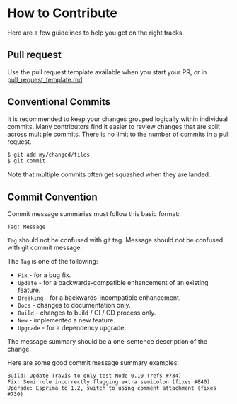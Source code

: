 # How to Contribute

Here are a few guidelines to help you get on the right tracks.

## Pull request

Use the pull request template available when you start your PR, or in [pull_request_template.md](https://github.com/HETIC-MT-P2021/CQRSES_GROUP2/blob/doc/wiki/.github/PULL_REQUEST_TEMPLATE.md)
## Conventional Commits 
It is recommended to keep your changes grouped logically within individual
commits. Many contributors find it easier to review changes that are split
across multiple commits. There is no limit to the number of commits in a
pull request.

```sh
$ git add my/changed/files
$ git commit
```

Note that multiple commits often get squashed when they are landed.

## Commit Convention

Commit message summaries must follow this basic format:

```
Tag: Message
```

`Tag` should not be confused with git tag. Message should not be confused with git commit message.

The `Tag` is one of the following:

* `Fix` - for a bug fix.
* `Update` - for a backwards-compatible enhancement of an existing feature.
* `Breaking` - for a backwards-incompatible enhancement.
* `Docs` - changes to documentation only.
* `Build` - changes to build / CI / CD process only.
* `New` - implemented a new feature.
* `Upgrade` - for a dependency upgrade.

The message summary should be a one-sentence description of the change.

Here are some good commit message summary examples:

```
Build: Update Travis to only test Node 0.10 (refs #734)
Fix: Semi rule incorrectly flagging extra semicolon (fixes #840)
Upgrade: Esprima to 1.2, switch to using comment attachment (fixes #730)
```
